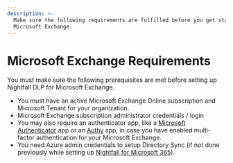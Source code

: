 ```yaml
---
description: >-
  Make sure the following requirements are fulfilled before you get started with
  Microsoft Exchange.
---
```


# Microsoft Exchange Requirements

You must make sure the following prerequisites are met before setting up Nightfall DLP for Microsoft Exchange.

* You must have an active Microsoft Exchange Online subscription and Microsoft Tenant for your organization.&#x20;
* Microsoft Exchange subscription administrator credentials / login
* You may also require an authenticator app, like a [Microsoft Authenticator](https://support.microsoft.com/en-us/account-billing/download-and-install-the-microsoft-authenticator-app-351498fc-850a-45da-b7b6-27e523b8702a) app or an [Authy](https://authy.com) app,  in case you have enabled multi-factor authentication for your Microsoft Exchange.
* You need Azure admin credentials to setup Directory Sync (if not done previously while setting up [Nightfall for Microsoft 365](https://help.nightfall.ai/microsoft-365/getting_started)).&#x20;


